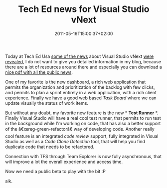 ﻿---
title: "Tech Ed news for Visual Studio vNext"
description: ""
date: 2011-05-16T15:00:37+02:00
draft: false
tags: [Visual Studio]
categories: [Team Foundation Server]
---
Today at Tech Ed Usa [some of the news](http://blogs.msdn.com/b/jasonz/archive/2011/05/16/announcing-alm-roadmap-in-visual-studio-vnext-at-teched.aspx) about Visual Studio vNext [were revealed](http://www.microsoft.com/visualstudio/en-us/roadmap?sf1468488=1), I do not want to give you detailed information in my blog, because there are a lot of resources around there and especially you can download a [nice pdf with all the public news](http://go.microsoft.com/?linkid=9772730).

One of my favorite is the new dashboard, a rich web application that permits the organization and prioritization of the backlog with few clicks, and permits to plan a sprint entirely in a web application, with a rich client experience. Finally we have a good web based *Task Board* where we can update visually the status of work items.

But without any doubt, my favorite new feature is the new * **Test Runner** *. Finally Visual Studio will have a real cool test runner, that permits to run test in the background while I'm working on code, that has also a better support of the â€œreg-green-refactorâ€ way of developing code. Another really cool feature is an integrated *code review* support, fully integrated in Visual Studio as well as a *Code Clone Detection* tool, that will help you find duplicate code that needs to be refactored.

Connection with TFS through Team Explorer is now fully asynchronous, that will improve a lot the overall experience and access time.

Now we need a public beta to play with the bit :P

alk.
